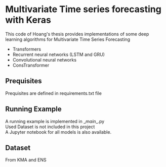 # Multivariate Time series forecasting with Keras

This code of Hoang's thesis provides implementations of some deep learning algorithms for Multivariate Time Series Forecasting  
- Transformers  
- Recurrent neural networks (LSTM and GRU)  
- Convolutional neural networks  
- ConsTransformer


## Prequisites

Prequisites are defined in requirements.txt file  

## Running Example

A running example is implemented in \__main__.py  
Used Dataset is not included in this project  
A Jupyter notebook for all models is also available.  

## Dataset

From KMA and ENS
